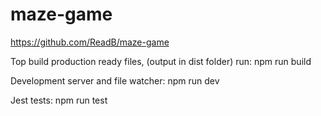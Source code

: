 # maze-game

https://github.com/ReadB/maze-game

Top build production ready files, (output in dist folder) run:
npm run build

Development server and file watcher:
npm run dev

Jest tests:
npm run test